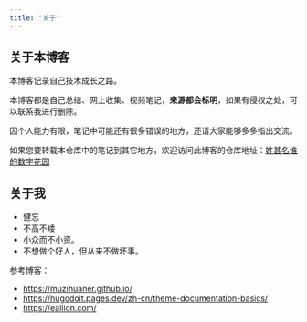 ```yaml
---
title: "关于"
---
```


## 关于本博客

本博客记录自己技术成长之路。

本博客都是自己总结、网上收集、视频笔记，**来源都会标明**，如果有侵权之处，可以联系我进行删除。

因个人能力有限，笔记中可能还有很多错误的地方，还请大家能够多多指出交流。

如果您要转载本仓库中的笔记到其它地方，欢迎访问此博客的仓库地址：[姓甚名谁的数字花园](https://github.com/xingming9527/xingshenmingshui.cn)


## 关于我

- 健忘
- 不高不矮
- 小众而不小资。
- 不想做个好人，但从来不做坏事。


参考博客：
- https://muzihuaner.github.io/
- https://hugodoit.pages.dev/zh-cn/theme-documentation-basics/
- https://eallion.com/

